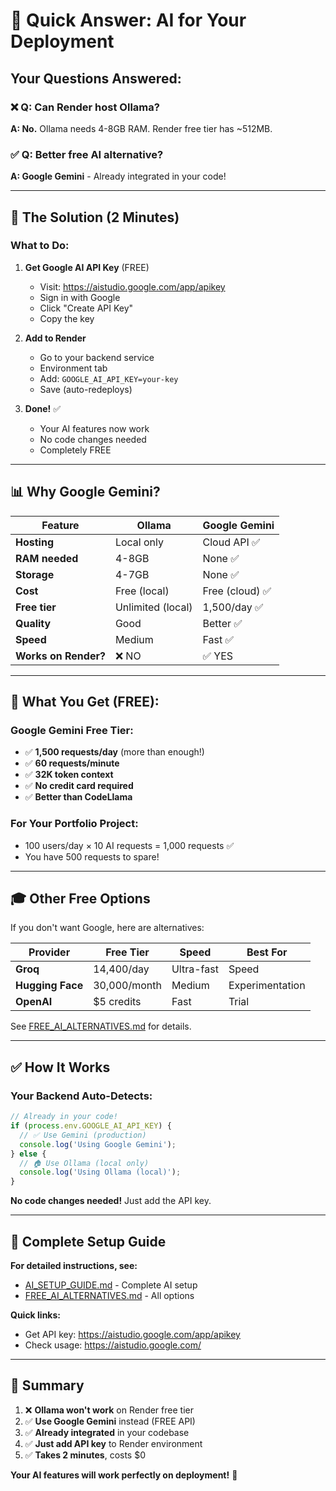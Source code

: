 # 🤖 Quick Answer: AI for Your Deployment

## Your Questions Answered:

### ❌ **Q: Can Render host Ollama?**
**A: No.** Ollama needs 4-8GB RAM. Render free tier has ~512MB.

### ✅ **Q: Better free AI alternative?**
**A: Google Gemini** - Already integrated in your code!

---

## 🎯 The Solution (2 Minutes)

### What to Do:

1. **Get Google AI API Key** (FREE)
   - Visit: https://aistudio.google.com/app/apikey
   - Sign in with Google
   - Click "Create API Key"
   - Copy the key

2. **Add to Render**
   - Go to your backend service
   - Environment tab
   - Add: `GOOGLE_AI_API_KEY=your-key`
   - Save (auto-redeploys)

3. **Done!** ✅
   - Your AI features now work
   - No code changes needed
   - Completely FREE

---

## 📊 Why Google Gemini?

| Feature | Ollama | Google Gemini |
|---------|--------|---------------|
| **Hosting** | Local only | Cloud API ✅ |
| **RAM needed** | 4-8GB | None ✅ |
| **Storage** | 4-7GB | None ✅ |
| **Cost** | Free (local) | Free (cloud) ✅ |
| **Free tier** | Unlimited (local) | 1,500/day ✅ |
| **Quality** | Good | Better ✅ |
| **Speed** | Medium | Fast ✅ |
| **Works on Render?** | ❌ NO | ✅ YES |

---

## 🚀 What You Get (FREE):

### Google Gemini Free Tier:
- ✅ **1,500 requests/day** (more than enough!)
- ✅ **60 requests/minute**
- ✅ **32K token context**
- ✅ **No credit card required**
- ✅ **Better than CodeLlama**

### For Your Portfolio Project:
- 100 users/day × 10 AI requests = 1,000 requests ✅
- You have 500 requests to spare!

---

## 🎓 Other Free Options

If you don't want Google, here are alternatives:

| Provider | Free Tier | Speed | Best For |
|----------|-----------|-------|----------|
| **Groq** | 14,400/day | Ultra-fast | Speed |
| **Hugging Face** | 30,000/month | Medium | Experimentation |
| **OpenAI** | $5 credits | Fast | Trial |

See [FREE_AI_ALTERNATIVES.md](./FREE_AI_ALTERNATIVES.md) for details.

---

## ✅ How It Works

### Your Backend Auto-Detects:

```javascript
// Already in your code!
if (process.env.GOOGLE_AI_API_KEY) {
  // ✅ Use Gemini (production)
  console.log('Using Google Gemini');
} else {
  // 🏠 Use Ollama (local only)
  console.log('Using Ollama (local)');
}
```

**No code changes needed!** Just add the API key.

---

## 📝 Complete Setup Guide

**For detailed instructions, see:**
- [AI_SETUP_GUIDE.md](./AI_SETUP_GUIDE.md) - Complete AI setup
- [FREE_AI_ALTERNATIVES.md](./FREE_AI_ALTERNATIVES.md) - All options

**Quick links:**
- Get API key: https://aistudio.google.com/app/apikey
- Check usage: https://aistudio.google.com/

---

## 🎉 Summary

1. ❌ **Ollama won't work** on Render free tier
2. ✅ **Use Google Gemini** instead (FREE API)
3. ✅ **Already integrated** in your codebase
4. ✅ **Just add API key** to Render environment
5. ✅ **Takes 2 minutes**, costs $0

**Your AI features will work perfectly on deployment!** 🚀

